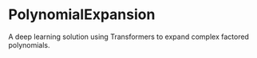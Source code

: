 # PolynomialExpansion
A deep learning solution using Transformers to expand complex factored polynomials. 
